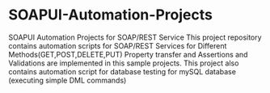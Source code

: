 # SOAPUI-Automation-Projects
SOAPUI Automation Projects for SOAP/REST Service
This project repository contains automation scripts for SOAP/REST Services for Different Methods(GET,POST,DELETE,PUT)
Property transfer and Assertions and Validations are implemented in this sample projects.
This project also contains automation script for database testing for mySQL database (executing simple DML commands)
